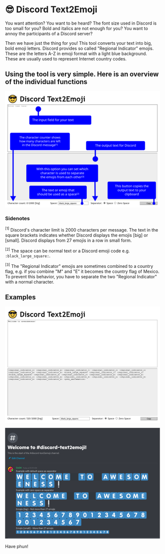 # 😎 Discord Text2Emoji

You want attention? You want to be heard? The font size used in Discord is too small for you? Bold and italics are not enough for you? You want to annoy the participants of a Discord server?

Then we have just the thing for you! This tool converts your text into big, bold emoji letters. Discord provides so called "Regional Indicator" emojis. These are the letters A-Z in emoji format with a light blue background. These are usually used to represent Internet country codes.

## Using the tool is very simple. Here is an overview of the individual functions

![Function overview](images/manual.svg)

### Sidenotes

<sup>[1]</sup> Discord's character limit is 2000 characters per message. The text in the square brackets indicates whether Discord displays the emojis \[big] or \[small]. Discord displays from 27 emojis in a row in small form.

<sup>[2]</sup> The space can be normal text or a Discord emoji code e.g. `:black_large_square:`.

<sup>[3]</sup> The "Regional Indicator" emojis are sometimes combined to a country flag, e.g. if you combine "M" and "E" it becomes the country flag of Mexico. To prevent this behavior, you have to separate the two "Regional Indicator" with a normal character.

## Examples

![Example Text2Emoji](images/example_text2emoji.png)

![Exmaple Discord](images/example_discord.png)

Have phun!
